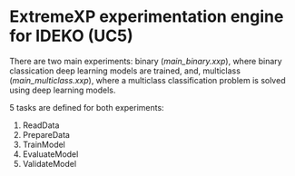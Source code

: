 # ExtremeXP experimentation engine for IDEKO (UC5)

There are two main experiments: binary (*main_binary.xxp*), where binary classication deep learning models are trained, and, multiclass (*main_multiclass.xxp*), where a multiclass classification problem is solved using deep learning models.

5 tasks are defined for both experiments:
1. ReadData
2. PrepareData
3. TrainModel
4. EvaluateModel
5. ValidateModel
